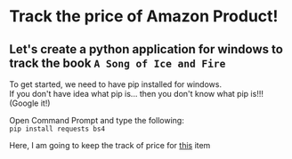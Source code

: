 # Track the price of Amazon Product!
## Let's create a python application for windows to track the book `A Song of Ice and Fire`

To get started, we need to have pip installed for windows.<br>
If you don't have idea what pip is... then you don't know what pip is!!! (Google it!)<br>

Open Command Prompt and type the following:<br>
`pip install requests bs4`
<br>

Here, I am going to keep the track of price for <a href="https://www.amazon.in/Song-Ice-Fire-Thrones-Complete/dp/0007477155/ref=sr_1_1?crid=3ILLV1VL7EKH8&keywords=a+song+of+ice+and+fire&qid=1568283272&s=gateway&sprefix=a+song%2Caps%2C278&sr=8-1">this</a> item
